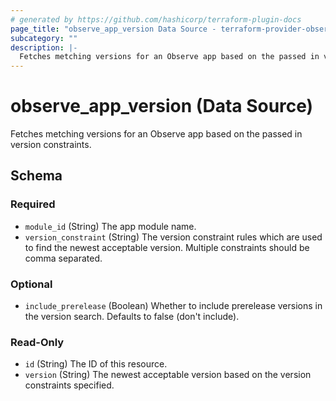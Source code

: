 ```yaml
---
# generated by https://github.com/hashicorp/terraform-plugin-docs
page_title: "observe_app_version Data Source - terraform-provider-observe"
subcategory: ""
description: |-
  Fetches metching versions for an Observe app based on the passed in version constraints.
---
```


# observe_app_version (Data Source)

Fetches metching versions for an Observe app based on the passed in version constraints.



<!-- schema generated by tfplugindocs -->
## Schema

### Required

- `module_id` (String) The app module name.
- `version_constraint` (String) The version constraint rules which are used to find the newest acceptable version.  Multiple constraints should be comma separated.

### Optional

- `include_prerelease` (Boolean) Whether to include prerelease versions in the version search. Defaults to false (don't include).

### Read-Only

- `id` (String) The ID of this resource.
- `version` (String) The newest acceptable version based on the version constraints specified.
